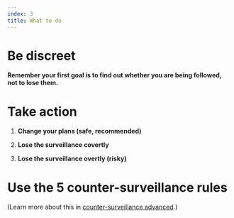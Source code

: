 ```yaml
---
index: 3
title: What to do
---
```

# Be discreet 

**Remember your first goal is to find out whether you are being followed, not to lose them.**

# Take action 

1.	**Change your plans (safe, recommended)** 


2.	**Lose the surveillance covertly** 


3.	**Lose the surveillance overtly (risky)** 

# Use the 5 counter-surveillance rules 

(Learn more about this in [counter-surveillance advanced](umbrella://lesson/counter-surveillance/1).)